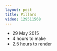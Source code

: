 ```yaml
---
layout: post
title: Pillars
video: 129511568
---
```


* 29 May 2015
* 4 hours to make
* 2.5 hours to render
